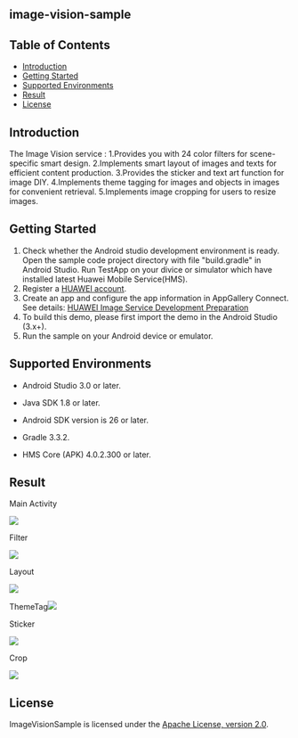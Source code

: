 ## image-vision-sample


## Table of Contents

 * [Introduction](#introduction)
 * [Getting Started](#Getting-Started)
 * [Supported Environments](#supported-environments)
 * [Result](#result)
 * [License](#license)

## Introduction
The Image Vision service :
    1.Provides you with 24 color filters for scene-specific smart design.
    2.Implements smart layout of images and texts for efficient content production.
    3.Provides the sticker and text art function for image DIY.
    4.Implements theme tagging for images and objects in images for convenient retrieval.
    5.Implements image cropping for users to resize images.
## Getting Started
1. Check whether the Android studio development environment is ready. Open the sample code project directory with file "build.gradle" in Android Studio. Run TestApp on your divice or simulator which have installed latest Huawei Mobile Service(HMS).
2. Register a [HUAWEI account](https://developer.huawei.com/consumer/en/).
3. Create an app and configure the app information in AppGallery Connect. 
   See details: [HUAWEI Image Service Development Preparation](https://developer.huawei.com/consumer/en/doc/development/HMSCore-Guides/config-agc-0000001050199019)
4. To build this demo, please first import the demo in the Android Studio (3.x+).
5. Run the sample on your Android device or emulator.

## Supported Environments
- Android Studio 3.0 or later. 


- Java SDK 1.8 or later.


- Android SDK version is 26 or later.


- Gradle 3.3.2.


- HMS Core (APK) 4.0.2.300 or later.

## Result

Main Activity

![](.\Main.PNG)

Filter

![](.\Filter.PNG)

Layout

![](.\Layout.PNG)

ThemeTag![](.\ThemeTag.PNG)

Sticker

![](.\Sticker.PNG)

Crop

![](.\Crop.PNG)

##  License

ImageVisionSample is licensed under the [Apache License, version 2.0](http://www.apache.org/licenses/LICENSE-2.0).


